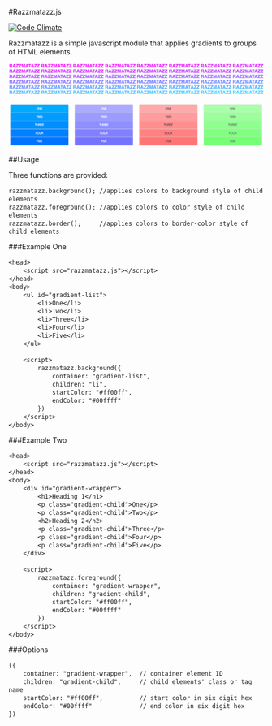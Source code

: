 #Razzmatazz.js

[![Code Climate](https://codeclimate.com/github/ondenman/razzmatazz/badges/gpa.svg)](https://codeclimate.com/github/ondenman/razzmatazz)

Razzmatazz is a simple javascript module that applies gradients to groups of HTML elements.

![Applied to text](https://raw.githubusercontent.com/ondenman/razzmatazz/master/resources/text-example.png)

![Applied to a list](https://raw.githubusercontent.com/ondenman/razzmatazz/master/resources/list-example.png)


##Usage

Three functions are provided:
~~~
razzmatazz.background(); //applies colors to background style of child elements
razzmatazz.foreground(); //applies colors to color style of child elements
razzmatazz.border();     //applies colors to border-color style of child elements
~~~

###Example One

~~~
<head>
    <script src="razzmatazz.js"></script>
</head>
<body>
    <ul id="gradient-list">
        <li>One</li>
        <li>Two</li>
        <li>Three</li>
        <li>Four</li>
        <li>Five</li>
    </ul>

    <script>
        razzmatazz.background({
            container: "gradient-list",
            children: "li",
            startColor: "#ff00ff",
            endColor: "#00ffff" 
        })
    </script>
</body>
~~~

###Example Two

~~~
<head>
    <script src="razzmatazz.js"></script>
</head>
<body>
    <div id="gradient-wrapper">
        <h1>Heading 1</h1>
        <p class="gradient-child">One</p>
        <p class="gradient-child">Two</p>
        <h2>Heading 2</h2>
        <p class="gradient-child">Three</p>
        <p class="gradient-child">Four</p>
        <p class="gradient-child">Five</p>
    </div>

    <script>
        razzmatazz.foreground({
            container: "gradient-wrapper",
            children: "gradient-child",
            startColor: "#ff00ff",
            endColor: "#00ffff" 
        })
    </script>
</body>
~~~

###Options

~~~
({
    container: "gradient-wrapper",  // container element ID
    children: "gradient-child",     // child elements' class or tag name
    startColor: "#ff00ff",          // start color in six digit hex
    endColor: "#00ffff"             // end color in six digit hex
})
~~~